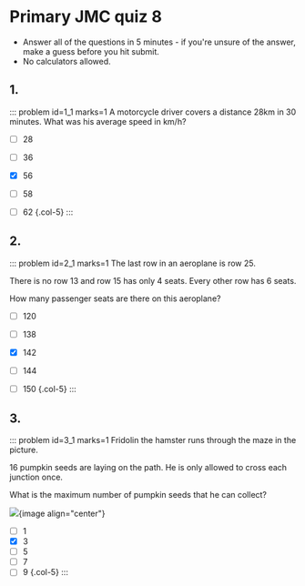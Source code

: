 # Primary JMC quiz 8

* Answer all of the questions in 5 minutes - if you're unsure of the answer, make a guess before you hit submit. 
* No calculators allowed.


## 1.
<!--- 2011 (2) --->
::: problem id=1_1 marks=1
A motorcycle driver covers a distance 28km in 30 minutes. What was his average speed in km/h? 

* [ ] 28
* [ ] 36
* [x] 56
* [ ] 58
* [ ] 62
{.col-5}
:::


## 2.
<!--- 2012 (9) --->
::: problem id=2_1 marks=1
The last row in an aeroplane is row 25.  

There is no row 13 and row 15 has only 4 seats. Every other row has 6 seats.  

How many passenger seats are there on this aeroplane?  

* [ ] 120
* [ ] 138
* [x] 142
* [ ] 144
* [ ] 150
{.col-5}
:::


## 3.
<!--- 2011 (11) --->
::: problem id=3_1 marks=1
Fridolin the hamster runs through the maze in the picture.  

16 pumpkin seeds are laying on the path. He is only allowed to cross each junction once.  

What is the maximum number of pumpkin seeds that he can collect? 

![](/resources/primary-jmc-8/3-maze.png){image align="center"} 

* [ ] 1
* [x] 3
* [ ] 5
* [ ] 7
* [ ] 9
{.col-5}
:::
